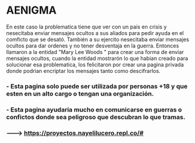 # AENIGMA
 En este caso la problematica tiene que ver con un pais en crisis y nesecitaba enviar mensajes ocultos a sus aliados para pedir ayuda en el comficto que se desató.
 También a su ejercito nesecitaba enviar mensajes ocultos para dar ordenes y no tener desventaja en la guerra.
 Entonces llamaron a la entidad "Mary Lee Woods " para crear una forma de enviar mensajes ocultos, cuando la entidad mostrarón lo que habian creado para solucionar esa problematica, los felicitaron por crear una pagina privada donde podrian encriptar los mensajes tanto como descifrarlos.
### - Esta pagina solo puede ser utilizada por personas +18 y que esten en un alto cargo o tengan una organización.
### - Esta pagina ayudaria mucho en comunicarse en guerras o confictos donde sea peligroso que descubran lo que tramas.
### ---> https://proyectos.nayelilucero.repl.co/#
